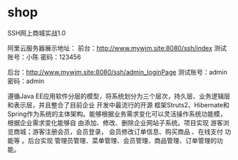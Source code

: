 # shop
SSH网上商城实战1.0

阿里云服务器展示地址：
前台：http://www.mywjm.site:8080/ssh/index 
测试账号：小陈    密码：123456

后台：http://www.mywjm.site:8080/ssh/admin_loginPage 
测试账号：admin   密码：admin

遵循Java EE应用软件分层的模型，将系统划分为三个层次，持久层、业务逻辑层和表示层，并且整合了目前企业 开发中最流行的开源
框架Struts2、Hibernate和Spring作为系统的主体架构。能够根据业务需求变化可以灵活操作系统功能模，根据企业需求变化能够自
由添加、修改、删除企业网站子系统。项目实现 游客浏览商城；游客注册会员，会员登录， 会员修改订单信息、购买商品 、在线支付
功能等 。后台实现 管理员管理、菜单管理、会员管理、商品管理、订单管理的功能。
